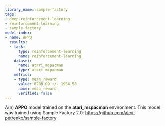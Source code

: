 ```yaml
---
library_name: sample-factory
tags:
- deep-reinforcement-learning
- reinforcement-learning
- sample-factory
model-index:
- name: APPO
  results:
  - task:
      type: reinforcement-learning
      name: reinforcement-learning
    dataset:
      name: atari_mspacman
      type: atari_mspacman
    metrics:
    - type: mean_reward
      value: 6288.00 +/- 1954.58
      name: mean_reward
      verified: false
---
```


A(n) **APPO** model trained on the **atari_mspacman** environment.
This model was trained using Sample Factory 2.0: https://github.com/alex-petrenko/sample-factory
    